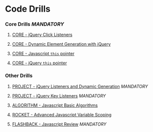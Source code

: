 # Code Drills


### Core Drills *MANDATORY*

1. [CORE - jQuery Click Listeners](./01-core-jquery-click-listeners)

2. [CORE - Dynamic Element Generation with jQuery](./02-core-jquery-dynamic-generation)

3. [CORE - Javascript `this` pointer](./07-core-js-this-pointer)

4. [CORE - jQuery `this` pointer](./08-core-jquery-this-pointer)


### Other Drills

1. [PROJECT - jQuery Listeners and Dynamic Generation](./03-proj-jquery-listeners-and-dynamic-generation) *MANDATORY*

2. [PROJECT - jQuery Key Listeners](./04-proj-jquery-key-listener) *MANDATORY*

3. [ALGORITHM - Javascript Basic Algorithms](./05-algo-js-basic-algorithms)

4. [ROCKET - Advanced Javascript Variable Scoping](./06-rock-js-variable-scope-advanced)

5. [FLASHBACK - Javascript Review](./09-flash-js-review) *MANDATORY*